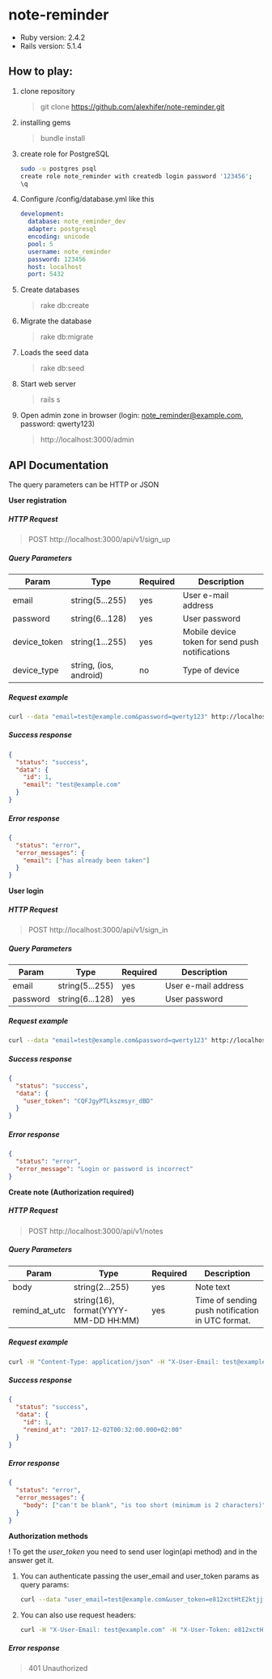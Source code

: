 # note-reminder

- Ruby version: 2.4.2
- Rails version: 5.1.4

## How to play:

1. clone repository
    > git clone https://github.com/alexhifer/note-reminder.git
2. installing gems
    > bundle install
3. create role for PostgreSQL
    ```bash
    sudo -u postgres psql
    create role note_reminder with createdb login password '123456';
    \q 
4. Configure /config/database.yml like this
   ```yaml
   development:
     database: note_reminder_dev
     adapter: postgresql
     encoding: unicode
     pool: 5
     username: note_reminder
     password: 123456
     host: localhost
     port: 5432
5. Create databases
   > rake db:create
6. Migrate the database
   > rake db:migrate
7. Loads the seed data
   > rake db:seed
8. Start web server
   > rails s
9. Open admin zone in browser (login: note_reminder@example.com, password: qwerty123)
   > http://localhost:3000/admin
   
## API Documentation

The query parameters can be HTTP or JSON

**User registration**

##### HTTP Request
> POST http://localhost:3000/api/v1/sign_up

##### Query Parameters
| Param | Type | Required | Description |
| --- | --- | --- | --- |
| email | string(5...255) | yes | User e-mail address |
| password | string(6...128) | yes | User password |
| device_token | string(1...255) | yes | Mobile device token for send push notifications |
| device_type | string, (ios, android) | no | Type of device |

##### Request example
```bash
curl --data "email=test@example.com&password=qwerty123" http://localhost:3000/api/v1/sign_up
```

##### Success response
```json
{
  "status": "success",
  "data": {
    "id": 1,
    "email": "test@example.com"
  }
}
```
##### Error response
```json
{
  "status": "error",
  "error_messages": {
    "email": ["has already been taken"]
  }
}
```

**User login**

##### HTTP Request
> POST http://localhost:3000/api/v1/sign_in

##### Query Parameters
| Param | Type| Required | Description |
| --- | --- | --- | --- |
| email | string(5...255) | yes | User e-mail address |
| password | string(6...128) | yes | User password |

##### Request example
```bash
curl --data "email=test@example.com&password=qwerty123" http://localhost:3000/api/v1/sign_in
```
##### Success response
```json
{
  "status": "success",
  "data": {
    "user_token": "CQFJgyPTLkszmsyr_dBD"
  }
}
```
##### Error response
```json
{
  "status": "error",
  "error_message": "Login or password is incorrect"
}
```

**Create note (Authorization required)**

##### HTTP Request
> POST http://localhost:3000/api/v1/notes

##### Query Parameters
| Param | Type| Required | Description |
| --- | --- | --- | --- |
| body | string(2...255) | yes | Note text |
| remind_at_utc | string(16), format(YYYY-MM-DD HH:MM) | yes | Time of sending push notification in UTC format. |

##### Request example
```bash
curl -H "Content-Type: application/json" -H "X-User-Email: test@example.com" -H "X-User-Token: e812xctHtE2ktjjw7_B4" -X POST -d '{ "body":"Test message","remind_at_utc":"2017-12-01 22:32" }' http://localhost:3000/api/v1/notes
```
##### Success response
```json
{
  "status": "success",
  "data": {
    "id": 1,
    "remind_at": "2017-12-02T00:32:00.000+02:00"
  }
}
```
##### Error response
```json
{
  "status": "error",
  "error_messages": {
    "body": ["can't be blank", "is too short (minimum is 2 characters)"]
  }
}
```


**Authorization methods**

! To get the *user_token* you need to send user login(api method) and in the answer get it.

1. You can authenticate passing the user_email and user_token params as query params:
    ```bash
    curl --data "user_email=test@example.com&user_token=e812xctHtE2ktjjw7_B4" http://localhost:3000/api/v1/notes
    ```
2. You can also use request headers:
    ```bash
    curl -H "X-User-Email: test@example.com" -H "X-User-Token: e812xctHtE2ktjjw7_B4" http://localhost:3000/api/v1/notes
    ```

##### Error response
> 401 Unauthorized